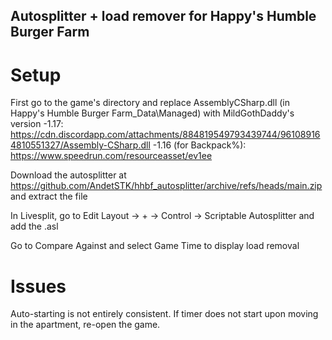 ## Autosplitter + load remover for Happy's Humble Burger Farm

# Setup

First go to the game's directory and replace AssemblyCSharp.dll (in Happy's Humble Burger Farm_Data\Managed) with MildGothDaddy's version
-1.17: https://cdn.discordapp.com/attachments/884819549793439744/961089164810551327/Assembly-CSharp.dll
-1.16 (for Backpack%): https://www.speedrun.com/resourceasset/ev1ee

Download the autosplitter at https://github.com/AndetSTK/hhbf_autosplitter/archive/refs/heads/main.zip and extract the file

In Livesplit, go to Edit Layout -> + -> Control -> Scriptable Autosplitter and add the .asl

Go to Compare Against and select Game Time to display load removal

# Issues

Auto-starting is not entirely consistent. If timer does not start upon moving in the apartment, re-open the game.
